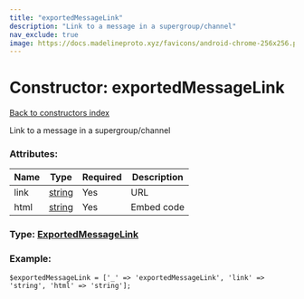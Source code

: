 ```yaml
---
title: "exportedMessageLink"
description: "Link to a message in a supergroup/channel"
nav_exclude: true
image: https://docs.madelineproto.xyz/favicons/android-chrome-256x256.png
---
```

# Constructor: exportedMessageLink  
[Back to constructors index](/API_docs/constructors/index.html)



Link to a message in a supergroup/channel

### Attributes:

| Name     |    Type       | Required | Description |
|----------|---------------|----------|-------------|
|link|[string](/API_docs/types/string.html) | Yes|URL|
|html|[string](/API_docs/types/string.html) | Yes|Embed code|



### Type: [ExportedMessageLink](/API_docs/types/ExportedMessageLink.html)


### Example:

```
$exportedMessageLink = ['_' => 'exportedMessageLink', 'link' => 'string', 'html' => 'string'];
```  
